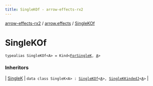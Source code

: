 ```yaml
---
title: SingleKOf - arrow-effects-rx2
---
```


[arrow-effects-rx2](../index.html) / [arrow.effects](index.html) / [SingleKOf](./-single-k-of.html)

# SingleKOf

`typealias SingleKOf<A> = Kind<`[`ForSingleK`](-for-single-k.html)`, `[`A`](-single-k-of.html#A)`>`

### Inheritors

| [SingleK](-single-k/index.html) | `data class SingleK<A> : `[`SingleKOf`](./-single-k-of.html)`<`[`A`](-single-k/index.html#A)`>, `[`SingleKKindedJ`](-single-k-kinded-j.html)`<`[`A`](-single-k/index.html#A)`>` |

